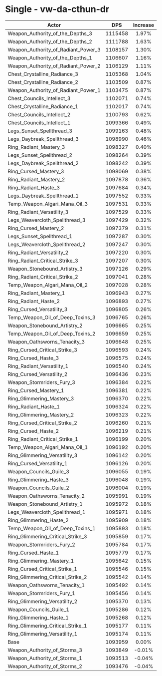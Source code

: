 # Single - vw-da-cthun-dr
| Actor | DPS | Increase |
|---|:---:|:---:|
|Weapon_Authority_of_the_Depths_3|1115458|1.97%|
|Weapon_Authority_of_the_Depths_2|1111788|1.63%|
|Weapon_Authority_of_Radiant_Power_3|1108157|1.30%|
|Weapon_Authority_of_the_Depths_1|1106607|1.16%|
|Weapon_Authority_of_Radiant_Power_2|1106129|1.11%|
|Chest_Crystalline_Radiance_3|1105368|1.04%|
|Chest_Crystalline_Radiance_2|1103509|0.87%|
|Weapon_Authority_of_Radiant_Power_1|1103475|0.87%|
|Chest_Councils_Intellect_3|1102071|0.74%|
|Chest_Crystalline_Radiance_1|1102017|0.74%|
|Chest_Councils_Intellect_2|1100793|0.62%|
|Chest_Councils_Intellect_1|1099366|0.49%|
|Legs_Sunset_Spellthread_3|1099163|0.48%|
|Legs_Daybreak_Spellthread_3|1098990|0.46%|
|Ring_Radiant_Mastery_3|1098327|0.40%|
|Legs_Sunset_Spellthread_2|1098264|0.39%|
|Legs_Daybreak_Spellthread_2|1098242|0.39%|
|Ring_Cursed_Mastery_3|1098069|0.38%|
|Ring_Radiant_Mastery_2|1097878|0.36%|
|Ring_Radiant_Haste_3|1097684|0.34%|
|Legs_Daybreak_Spellthread_1|1097552|0.33%|
|Temp_Weapon_Algari_Mana_Oil_3|1097531|0.33%|
|Ring_Radiant_Versatility_3|1097529|0.33%|
|Legs_Weavercloth_Spellthread_3|1097429|0.32%|
|Ring_Cursed_Mastery_2|1097379|0.31%|
|Legs_Sunset_Spellthread_1|1097287|0.30%|
|Legs_Weavercloth_Spellthread_2|1097247|0.30%|
|Ring_Radiant_Versatility_2|1097220|0.30%|
|Ring_Radiant_Critical_Strike_3|1097207|0.30%|
|Weapon_Stonebound_Artistry_3|1097126|0.29%|
|Ring_Radiant_Critical_Strike_2|1097041|0.28%|
|Temp_Weapon_Algari_Mana_Oil_2|1097028|0.28%|
|Ring_Radiant_Mastery_1|1096943|0.27%|
|Ring_Radiant_Haste_2|1096893|0.27%|
|Ring_Cursed_Versatility_3|1096805|0.26%|
|Temp_Weapon_Oil_of_Deep_Toxins_3|1096765|0.26%|
|Weapon_Stonebound_Artistry_2|1096665|0.25%|
|Temp_Weapon_Oil_of_Deep_Toxins_2|1096659|0.25%|
|Weapon_Oathsworns_Tenacity_3|1096648|0.25%|
|Ring_Cursed_Critical_Strike_3|1096593|0.24%|
|Ring_Cursed_Haste_3|1096575|0.24%|
|Ring_Radiant_Versatility_1|1096540|0.24%|
|Ring_Cursed_Versatility_2|1096436|0.23%|
|Weapon_Stormriders_Fury_3|1096384|0.22%|
|Ring_Cursed_Mastery_1|1096381|0.22%|
|Ring_Glimmering_Mastery_3|1096370|0.22%|
|Ring_Radiant_Haste_1|1096324|0.22%|
|Ring_Glimmering_Mastery_2|1096323|0.22%|
|Ring_Cursed_Critical_Strike_2|1096260|0.21%|
|Ring_Cursed_Haste_2|1096219|0.21%|
|Ring_Radiant_Critical_Strike_1|1096199|0.20%|
|Temp_Weapon_Algari_Mana_Oil_1|1096192|0.20%|
|Ring_Glimmering_Versatility_3|1096142|0.20%|
|Ring_Cursed_Versatility_1|1096126|0.20%|
|Weapon_Councils_Guile_3|1096055|0.19%|
|Ring_Glimmering_Haste_3|1096048|0.19%|
|Weapon_Councils_Guile_2|1096004|0.19%|
|Weapon_Oathsworns_Tenacity_2|1095991|0.19%|
|Weapon_Stonebound_Artistry_1|1095972|0.18%|
|Legs_Weavercloth_Spellthread_1|1095971|0.18%|
|Ring_Glimmering_Haste_2|1095909|0.18%|
|Temp_Weapon_Oil_of_Deep_Toxins_1|1095893|0.18%|
|Ring_Glimmering_Critical_Strike_3|1095859|0.17%|
|Weapon_Stormriders_Fury_2|1095784|0.17%|
|Ring_Cursed_Haste_1|1095779|0.17%|
|Ring_Glimmering_Mastery_1|1095642|0.15%|
|Ring_Cursed_Critical_Strike_1|1095546|0.15%|
|Ring_Glimmering_Critical_Strike_2|1095542|0.14%|
|Weapon_Oathsworns_Tenacity_1|1095492|0.14%|
|Weapon_Stormriders_Fury_1|1095456|0.14%|
|Ring_Glimmering_Versatility_2|1095370|0.13%|
|Weapon_Councils_Guile_1|1095286|0.12%|
|Ring_Glimmering_Haste_1|1095268|0.12%|
|Ring_Glimmering_Critical_Strike_1|1095177|0.11%|
|Ring_Glimmering_Versatility_1|1095174|0.11%|
|Base|1093959|0.00%|
|Weapon_Authority_of_Storms_3|1093849|-0.01%|
|Weapon_Authority_of_Storms_1|1093513|-0.04%|
|Weapon_Authority_of_Storms_2|1093476|-0.04%|
